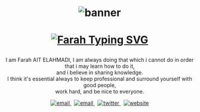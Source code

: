 <h1 align="center">
  
 <img  src="https://user-images.githubusercontent.com/70212296/145826064-74123dff-e699-4fa5-9f7a-779bcad0f2f1.gif" alt="banner">
  
</h1>

<h1 align="center">
  
[![Farah Typing SVG](https://readme-typing-svg.herokuapp.com?font=Architects+Daughter&size=26&color=%23FE19AA&center=true&vCenter=true&lines=Hi%2C+It's+Farah!;Full-Stack+Developer;Tech+enthusiast;and+an+Open-Source+Lover)](https://git.io/typing-svg)
</h1>

<p align="center">
  I am Farah AIT ELAHMADI, I am always doing that which i cannot do in order that i may learn how to do it,<br> and i believe in sharing knowledge.<br>
  I think it's essential always to keep professional and surround yourself with good people,<br> work hard, and be nice to everyone.
<p/>
<p align="center">
  <a href="mailto:farahaitelahmadi@gmail.com">
     <img  src="https://img.shields.io/badge/email-04001E?style=for-the-badge&logo=gmail&logoColor=FE19AA" alt="email">
  <a/>&nbsp;
  <a href="https://www.linkedin.com/in/farah-ahmadi">
     <img  src="https://img.shields.io/badge/linkedin-04001E?style=for-the-badge&logo=linkedin&logoColor=FE19AA" alt="email">
  <a/>&nbsp;
  <a href="https://twitter.com/ahmadiF__">
     <img  src="https://img.shields.io/badge/twitter-04001E?style=for-the-badge&logo=twitter&logoColor=FE19AA" alt="twitter">
  <a/>&nbsp;
  <a href="https://farahelahmadi.me">
     <img  src="https://img.shields.io/badge/website-04001E?style=for-the-badge&logo=about.me&logoColor=FE19AA" alt="website">
  <a/>
<p/>

<!-- <h1><h1/>
<p align="center">
 <img src="https://media.giphy.com/media/W5eoZHPpUx9sapR0eu/giphy.gif" width="30px" alt="Git"/>&nbsp;<i><b>Git Activeness</b></i></p>
 
<p><img align="left" src="https://github-readme-stats.vercel.app/api/top-langs?username=ray0emma&show_icons=true&locale=en&layout=compact&theme=gruvbox" alt="ovi" /></p>
<p>&nbsp;<img align="right" src="https://github-readme-stats.vercel.app/api?username=ray0emma&show_icons=true&locale=en&theme=gruvbox" alt="ovi" width="410" /></p>
<br><br><br><br><br>


![𝚐𝚒𝚝𝚑𝚞𝚋 𝚐𝚛𝚊𝚙𝚑](https://activity-graph.herokuapp.com/graph?username=ray0emma&theme=gruvbox&hide_border=true&area=true) -->

<!-- <p align="center">
<img src="https://media.giphy.com/media/iY8CRBdQXODJSCERIr/giphy.gif" width="30px">&nbsp;<i><b>About me</b></i></p>

- 👀 I’m interested in PHP, Laravel, VueJS.
- 🌱 Always looking things up, reading up on stuff, I'm curious !!
- 💞️ I’m on internship ( as full-stack developer) and looking for more opportunities.
<p/> -->
  
